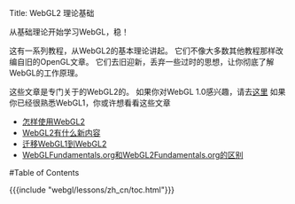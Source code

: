 Title: WebGL2 理论基础

从基础理论开始学习WebGL，稳！

这有一系列教程，从WebGL2的基本理论讲起。
它们不像大多数其他教程那样改编自旧的OpenGL文章。
它们去旧迎新，丢弃一些过时的思想，让你彻底了解WebGL的工作原理。

这些文章是专门关于的WebGL2的。
如果你对WebGL 1.0感兴趣，请去[这里](http://webglfundamentals.org)
如果你已经很熟悉WebGL1，你或许想看看这些文章

<ul>
<li><a href="/webgl/lessons/zh_cn/webgl-getting-webgl2.html">怎样使用WebGL2</a></li>
<li><a href="/webgl/lessons/zh_cn/webgl2-whats-new.html">WebGL2有什么新内容</a></li>
<li><a href="/webgl/lessons/zh_cn/webgl1-to-webgl2.html">迁移WebGL1到WebGL2</a></li>
<li><a href="/webgl/lessons/zh_cn/webgl1-to-webgl2-fundamentals.html">WebGLFundamentals.org和WebGL2Fundamentals.org的区别</a></li>
</ul>

#Table of Contents

{{{include "webgl/lessons/zh_cn/toc.html"}}}


<!--

{{{table_of_contents}}}

-->



